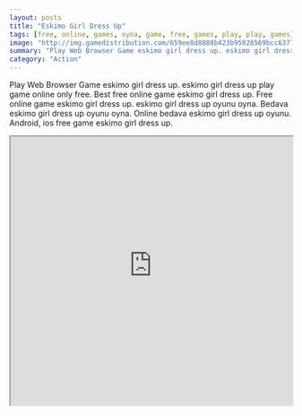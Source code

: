 ```yaml
---
layout: posts
title: "Eskimo Girl Dress Up"
tags: [free, online, games, oyna, game, free, games, play, play, games]
image: "http://img.gamedistribution.com/659ee8d8888b423b95028569bcc63772.jpg"
summary: "Play Web Browser Game eskimo girl dress up. eskimo girl dress up play game online only free. Best free online game eskimo girl dress up. Free online game eskimo girl dress up. eskimo girl dress up oyunu oyna. Bedava eskimo girl dress up oyunu oyna. Online bedava eskimo girl dress up oyunu. Android, ios free game eskimo girl dress up."
category: "Action"
---
```


Play Web Browser Game eskimo girl dress up. eskimo girl dress up play game online only free. Best free online game eskimo girl dress up. Free online game eskimo girl dress up. eskimo girl dress up oyunu oyna. Bedava eskimo girl dress up oyunu oyna. Online bedava eskimo girl dress up oyunu. Android, ios free game eskimo girl dress up.

<iframe width="100%" height="480px;" src="http://flash.gamedistribution.com?game=659ee8d8888b423b95028569bcc63772"></iframe>